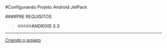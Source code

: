 #Configurando Projeto Android  JetPack

####PRE REQUISITOS

>#####**ANDROID 3.3**
***


[Criando o projeto](https://github.com/gleisonnanet/Android-Jetpack-passo-a-passo/blob/master/CRIANDOPROJETO.md) 

